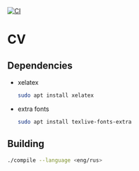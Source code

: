 [![CI](https://github.com/BacyaPetkin/CV/actions/workflows/main.yml/badge.svg?branch=main)](https://github.com/BacyaPetkin/CV/actions/workflows/main.yml)

# CV

## Dependencies

- xelatex

  ```bash
  sudo apt install xelatex
  ```

- extra fonts

  ```bash
  sudo apt install texlive-fonts-extra
  ```

## Building

```bash
./compile --language <eng/rus>
```
